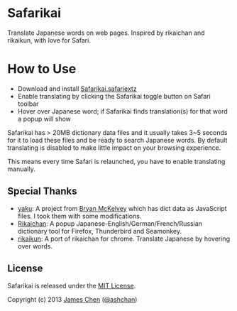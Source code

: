 # Safarikai

Translate Japanese words on web pages. Inspired by rikaichan and rikaikun, with love for Safari.

# How to Use

* Download and install [Safarikai.safariextz](http://bit.ly/safarikai-dl)
* Enable translating by clicking the Safarikai toggle button on Safari toolbar
* Hover over Japanese word; if Safarikai finds translation(s) for that word a popup will show

Safarikai has > 20MB dictionary data files and it usually takes 3~5 seconds for it to load these files and be ready to search Japanese words. By default translating is disabled to make little impact on your browsing experience.

This means every time Safari is relaunched, you have to enable translating manually.

## Special Thanks

* [yaku](https://code.google.com/p/yaku/): A project from [Bryan McKelvey](http://www.brymck.com/) which has dict data as JavaScript files. I took them with some modifications.
* [Rikaichan](http://www.polarcloud.com/rikaichan/): A popup Japanese-English/German/French/Russian dictionary tool for Firefox, Thunderbird and Seamonkey.
* [rikaikun](https://code.google.com/p/rikaikun): A port of rikaichan for chrome. Translate Japanese by hovering over words.

## License

Safarikai is released under the [MIT License](http://jameschen.mit-license.org/license.html).

Copyright (c) 2013 [James Chen](http://ashchan.com/) ([@ashchan](http://twitter.com/ashchan))
